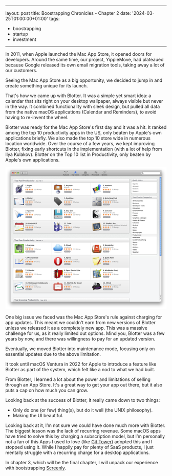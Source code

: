 
---
layout: post
title: Boostrapping Chronicles - Chapter 2
date: '2024-03-25T01:00:00+01:00'
tags:
- boostrapping
- startup
- investment
---

In 2011, when Apple launched the Mac App Store, it opened doors for developers. Around the same time, our project, YippieMove, had plateaued because Google released its own email migration tools, taking away a lot of our customers.

Seeing the Mac App Store as a big opportunity, we decided to jump in and create something unique for its launch.

That's how we came up with Blotter. It was a simple yet smart idea: a calendar that sits right on your desktop wallpaper, always visible but never in the way. It combined functionality with sleek design, but pulled all data from the native macOS applications (Calendar and Reminders), to avoid having to re-invent the wheel.

Blotter was ready for the Mac App Store's first day and it was a hit. It ranked among the top 10 productivity apps in the US, only beaten by Apple's own applications briefly. We also made the top 10 store wide in numerous location worldwide. Over the course of a few years, we kept improving Blotter, fixing early shortcuts in the implementation (with a lot of help from Ilya Kulakov).
Blotter on the Top 10 list in Productivity, only beaten by Apple's own applications.

![](/assets/blotter-top-10.png)

One big issue we faced was the Mac App Store's rule against charging for app updates. This meant we couldn't earn from new versions of Blotter unless we released it as a completely new app. This was a massive challenge for us, as it really limited out options. Mind you, Blotter was a few years by now, and there was willingness to pay for an updated version.

Eventually, we moved Blotter into maintenance mode, focusing only on essential updates due to the above limitation.

It took until macOS Ventura in 2022 for Apple to introduce a feature like Blotter as part of the system, which felt like a nod to what we had built.

From Blotter, I learned a lot about the power and limitations of selling through an App Store. It's a great way to get your app out there, but it also puts a cap on how much you can grow.

Looking back at the success of Blotter, it really came down to two things:

* Only do one (or few) thing(s), but do it well (the UNIX philosophy).
* Making the UI beautiful.

Looking back at it, I’m not sure we could have done much more with Blotter. The biggest lesson was the lack of recurring revenue. Some macOS apps have tried to solve this by charging a subscription model, but I’m personally not a fan of this Apps I used to love (like [Git Tower](https://www.git-tower.com/mac)) adopted this and I stopped using it. While I happily pay for plenty of SaaS products, I just mentally struggle with a recurring charge for a desktop applications.

In chapter 3, which will be the final chapter, I will unpack our experience with bootstrapping [Screenly](https://www.screenly.io).
